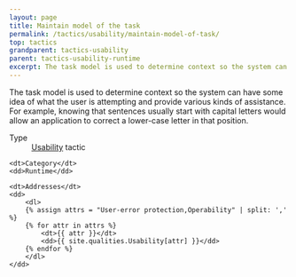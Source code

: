 ```yaml
---
layout: page
title: Maintain model of the task
permalink: /tactics/usability/maintain-model-of-task/
top: tactics
grandparent: tactics-usability
parent: tactics-usability-runtime
excerpt: The task model is used to determine context so the system can have some idea of what the user is attempting and provide various kinds of assistance.
---
```


The task model is used to determine context so the system can have some idea of what the user is attempting and provide various kinds of assistance. For
example, knowing that sentences usually start with capital letters would allow an application to correct a lower-case letter in that position.

<dl>
    <dt>Type</dt>
    <dd><a href="{{ '/quality/usability/' | relative_url }}">Usability</a> tactic</dd>
    
    <dt>Category</dt>
    <dd>Runtime</dd>
    
    <dt>Addresses</dt>
    <dd>
        <dl>
        {% assign attrs = "User-error protection,Operability" | split: ',' %}
        {% for attr in attrs %}
            <dt>{{ attr }}</dt>
            <dd>{{ site.qualities.Usability[attr] }}</dd>
        {% endfor %}
        </dl>
    </dd>
</dl>
